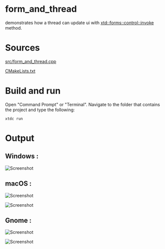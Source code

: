 # form_and_thread

demonstrates how a thread can update ui with [xtd::forms::control::invoke](../../../src/xtd_forms/include/xtd/forms/form.hpp) method.

# Sources

[src/form_and_thread.cpp](src/form_and_thread.cpp)

[CMakeLists.txt](CMakeLists.txt)

# Build and run

Open "Command Prompt" or "Terminal". Navigate to the folder that contains the project and type the following:

```shell
xtdc run
```

# Output

## Windows :

![Screenshot](../../../docs/pictures/examples/form_and_thread_w.png)

## macOS :

![Screenshot](../../../docs/pictures/examples/form_and_thread_m.png)

![Screenshot](../../../docs/pictures/examples/form_and_thread_md.png)

## Gnome :

![Screenshot](../../../docs/pictures/examples/form_and_thread_g.png)

![Screenshot](../../../docs/pictures/examples/form_and_thread_gd.png)
